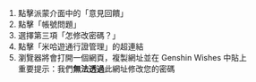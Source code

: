 1) 點擊派蒙介面中的「意見回饋」
2) 點擊「帳號問題」
3) 選擇第三項「怎修改密碼？」
4) 點擊「米哈遊通行證管理」的超連結
5) 瀏覽器將會打開一個網頁，複製網址並在 Genshin Wishes 中貼上  
   重要提示：我們**無法透過**此網址修改您的密碼